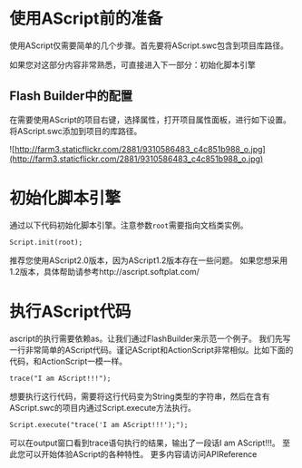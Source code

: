 # 使用AScript前的准备 #

使用AScript仅需要简单的几个步骤。首先要将AScript.swc包含到项目库路径。

如果您对这部分内容非常熟悉，可直接进入下一部分：初始化脚本引擎
## Flash Builder中的配置 ##
在需要使用AScript的项目右键，选择属性，打开项目属性面板，进行如下设置。将AScript.swc添加到项目的库路径。

![http://farm3.staticflickr.com/2881/9310586483_c4c851b988_o.jpg](http://farm3.staticflickr.com/2881/9310586483_c4c851b988_o.jpg)

# 初始化脚本引擎 #
通过以下代码初始化脚本引擎。注意参数`root`需要指向文档类实例。
```
Script.init(root);
```
推荐您使用AScript2.0版本，因为AScript1.2版本存在一些问题。
如果您想采用1.2版本，具体帮助请参考http://ascript.softplat.com/
# 执行AScript代码 #
ascript的执行需要依赖as。让我们通过FlashBuilder来示范一个例子。
我们先写一行非常简单的AScript代码。谨记AScript和ActionScript非常相似。比如下面的代码，和ActionScript一模一样。
```
trace("I am AScript!!!");
```
想要执行这行代码，需要将这行代码变为String类型的字符串，然后在含有AScript.swc的项目内通过Script.execute方法执行。
```
Script.execute("trace('I am AScript!!!');");
```
可以在output窗口看到trace语句执行的结果，输出了一段话I am AScript!!!。
至此您可以开始体验AScript的各种特性。
更多内容请访问APIReference
